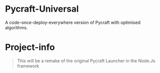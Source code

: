 # Pycraft-Universal
A code-once-deploy-everywhere version of Pycraft with optimised algorithms.

# Project-info
 >This will be a remake of the original Pycraft Launcher in the Node.Js framework
 
